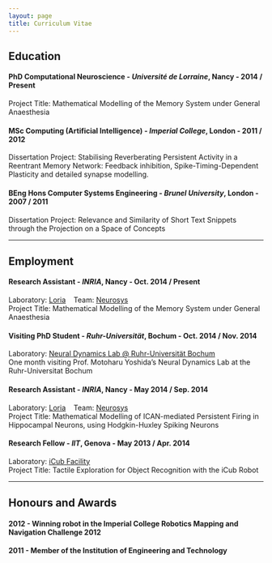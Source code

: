 ```yaml
---
layout: page
title: Curriculum Vitae
---
```


## Education

#### **PhD Computational Neuroscience** - *Université de Lorraine*, Nancy - 2014 / Present
Project Title: Mathematical Modelling of the Memory System under General Anaesthesia

#### **MSc Computing (Artificial Intelligence)** - *Imperial College*, London - 2011 / 2012
Dissertation Project: Stabilising Reverberating Persistent Activity in a Reentrant Memory Network: Feedback inhibition, Spike-Timing-Dependent Plasticity and detailed synapse modelling.

#### **BEng Hons Computer Systems Engineering** - *Brunel University*, London - 2007 / 2011
Dissertation Project: Relevance and Similarity of Short Text Snippets through the Projection on a Space of Concepts

---

## Employment

#### **Research Assistant** - *INRIA*, Nancy - Oct. 2014 / Present
Laboratory: [Loria](http://www.loria.fr/loria-news) &nbsp;&nbsp; Team: [Neurosys](http://neurosys.loria.fr)  
Project Title: Mathematical Modelling of the Memory System under General Anaesthesia

#### Visiting PhD Student - *Ruhr-Universit&auml;t*, Bochum - Oct. 2014 / Nov. 2014
Laboratory: [Neural Dynamics Lab @ Ruhr-Universit&auml;t Bochum](http://www.ruhr-uni-bochum.de/ndl/)  
One month visiting Prof. Motoharu Yoshida’s Neural Dynamics Lab at the Ruhr-Universitat Bochum


#### **Research Assistant** - *INRIA*, Nancy - May 2014 / Sep. 2014
Laboratory: [Loria](http://www.loria.fr/loria-news) &nbsp;&nbsp; Team: [Neurosys](http://neurosys.loria.fr)  
Project Title: Mathematical Modelling of ICAN-mediated Persistent Firing in Hippocampal Neurons, using Hodgkin-Huxley Spiking Neurons <br />

#### **Research Fellow** - *IIT*, Genova - May 2013 / Apr. 2014
Laboratory: [iCub Facility](http://www.iit.it/en/research/departments/icub-facility.html)  
Project Title: Tactile Exploration for Object Recognition with the iCub Robot

---

## Honours and Awards

#### 2012 - Winning robot in the Imperial College Robotics Mapping and Navigation Challenge 2012
#### 2011 - Member of the Institution of Engineering and Technology
